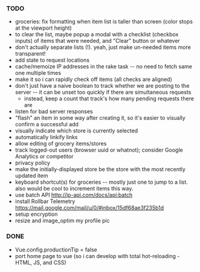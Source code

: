### TODO
* groceries: fix formatting when item list is taller than screen (color stops at the viewport height)
* to clear the list, maybe popup a modal with a checklist (checkbox inputs) of items that were needed, and "Clear" button or whatever
* don't actually separate lists (!). yeah, just make un-needed items more transparent!
* add state to request locations
* cache/memoize IP addresses in the rake task -- no need to fetch same one multiple times
* make it so i can rapidly check off items (all checks are aligned)
* don't just have a naive boolean to track whether we are posting to the server -- it can be unset
  too quickly if there are simultaneous requests
  * instead, keep a count that track's how many pending requests there are
* listen for bad server responses
* "flash" an item in some way after creating it, so it's easier to visually confirm a successful add
* visually indicate which store is currently selected
* automatically linkify links
* allow editing of grocery items/stores
* track logged-out users (browser uuid or whatnot); consider Google Analytics or competitor
* privacy policy
* make the initially-displayed store be the store with the most recently updated item
* keyboard shortcut(s) for groceries -- mostly just one to jump to a list. also would be cool to
  increment items this way.
* use batch API http://ip-api.com/docs/api:batch
* install Rollbar Telemetry https://mail.google.com/mail/u/0/#inbox/15df68ae3f235b1d
* setup encryption
* resize and image_optim my profile pic

### DONE
* Vue.config.productionTip = false
* port home page to vue (so i can develop with total hot-reloading - HTML, JS, and CSS)
